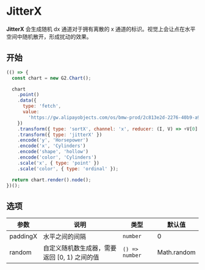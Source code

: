 # JitterX

**JitterX** 会生成随机 dx 通道对于拥有离散的 x 通道的标识。视觉上会让点在水平空间中随机散开，形成扰动的效果。

## 开始

```js
(() => {
  const chart = new G2.Chart();

  chart
    .point()
    .data({
      type: 'fetch',
      value:
        'https://gw.alipayobjects.com/os/bmw-prod/2c813e2d-2276-40b9-a9af-cf0a0fb7e942.csv',
    })
    .transform({ type: 'sortX', channel: 'x', reducer: (I, V) => +V[0] })
    .transform({ type: 'jitterX' })
    .encode('y', 'Horsepower')
    .encode('x', 'Cylinders')
    .encode('shape', 'hollow')
    .encode('color', 'Cylinders')
    .scale('x', { type: 'point' })
    .scale('color', { type: 'ordinal' });

  return chart.render().node();
})();
```

## 选项

| 参数     | 说明                                          | 类型           | 默认值      |
| -------- | --------------------------------------------- | -------------- | ----------- |
| paddingX | 水平之间的间隔                                | `number`       | 0           |
| random   | 自定义随机数生成器，需要返回 \[0, 1) 之间的值 | `() => number` | Math.random |
